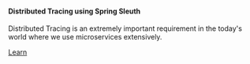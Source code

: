 #### Distributed Tracing using Spring Sleuth

Distributed Tracing is an extremely important requirement in the today's world where we use microservices extensively.

[Learn](LEARN.md)
